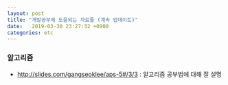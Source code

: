 ```yaml
---
layout: post
title: "개발공부에 도움되는 자료들 (계속 업데이트)"
date:   2019-03-30 23:27:32 +0900
categories: etc
---
```


### 알고리즘
- http://slides.com/gangseoklee/aps-5#/3/3
: 알고리즘 공부법에 대해 잘 설명
